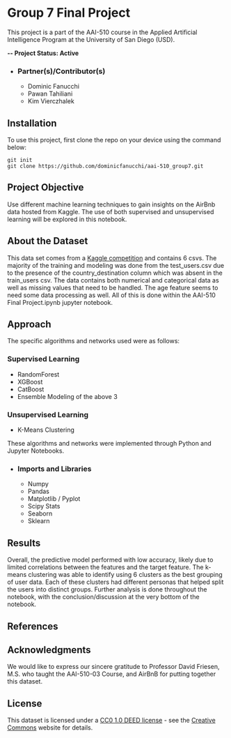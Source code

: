 # Group 7 Final Project
This project is a part of the AAI-510 course in the Applied Artificial Intelligence Program at the University of San Diego (USD).

**-- Project Status: Active**

- ### Partner(s)/Contributor(s)
   * Dominic Fanucchi
   * Pawan Tahiliani
   * Kim Vierczhalek

## Installation
To use this project, first clone the repo on your device using the command below:
```
git init
git clone https://github.com/dominicfanucchi/aai-510_group7.git
```

## Project Objective
Use different machine learning techniques to gain insights on the AirBnb data hosted from Kaggle. The use of both supervised and unsupervised learning will be explored in this notebook.
 

## About the Dataset
This data set comes from a [Kaggle competition](https://www.kaggle.com/competitions/airbnb-recruiting-new-user-bookings/data) and contains 6 csvs. The majority of the training and modeling was done from the test_users.csv due to the presence of the country_destination column which was absent in the train_users csv. The data contains both numerical and categorical data as well as missing values that need to be handled. The age feature seems to need some data processing as well. All of this is done within the AAI-510 Final Project.ipynb jupyter notebook.

## Approach
The specific algorithms and networks used were as follows: 

### Supervised Learning
- RandomForest
- XGBoost
- CatBoost
- Ensemble Modeling of the above 3

### Unsupervised Learning
- K-Means Clustering

These algorithms and networks were implemented through Python and Jupyter Notebooks. 

 - ### Imports and Libraries
   * Numpy 
   * Pandas 
   * Matplotlib / Pyplot
   * Scipy Stats
   * Seaborn 
   * Sklearn


## Results
Overall, the predictive model performed with low accuracy, likely due to limited correlations between the features and the target feature. The k-means clustering was able to identify using 6 clusters as the best grouping of user data. Each of these clusters had different personas that helped split the users into distinct groups. Further analysis is done throughout the notebook, with the conclusion/discussion at the very bottom of the notebook.

## References



## Acknowledgments
We would like to express our sincere gratitude to Professor David Friesen, M.S. who taught the AAI-510-03 Course, and AirBnB for putting together this dataset. 


## License
This dataset is licensed under a [CC0 1.0 DEED license](https://creativecommons.org/publicdomain/zero/1.0/legalcode.en) - see the [Creative Commons](https://creativecommons.org/publicdomain/zero/1.0/legalcode.en) website for details.